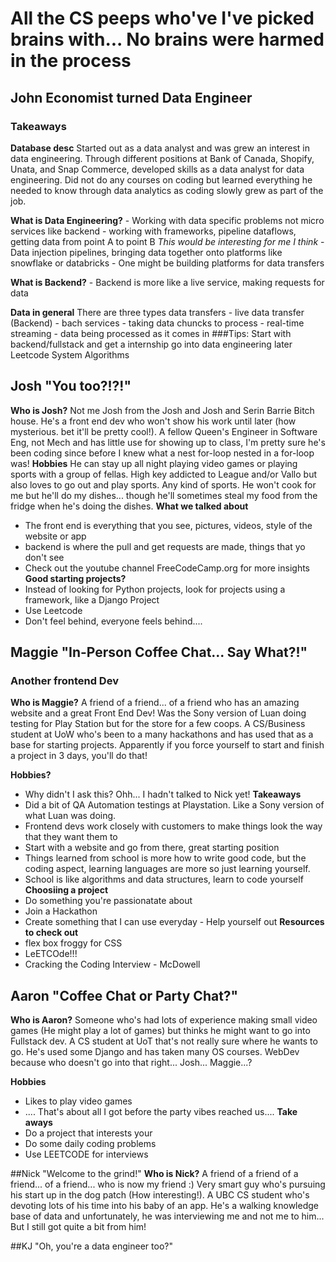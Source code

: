 # All the CS peeps who've I've picked brains with... No brains were harmed in the process

## John Economist turned Data Engineer
### Takeaways
**Database desc**
Started out as a data analyst and was grew an interest in data engineering. Through different positions at Bank of Canada, Shopify, Unata, and Snap Commerce, developed skills as a data analyst for data engineering. Did not do any courses on coding but learned everything he needed to know through data analytics as coding slowly grew as part of the job.

**What is Data Engineering?**
	\- Working with data specific problems not micro services like backend
	\- working with frameworks, pipeline dataflows, getting data from point A to point B
		_This would be interesting for me I think_
	\- Data injection pipelines, bringing data together onto platforms like snowflake or databricks
	\- One might be building platforms for data transfers

**What is Backend?**
	\- Backend is more like a live service, making requests for data

**Data in general**
	There are three types data transfers
		\- live data transfer (Backend)
		\- bach services - taking data chuncks to process
		\- real-time streaming - data being processed as it comes in
\###Tips:
Start with backend/fullstack and get a internship go into data engineering later
Leetcode
System Algorithms

## Josh "You too?!?!"
**Who is Josh?**
Not me Josh from the Josh and Josh and Serin Barrie Bitch house. He's a front end dev who won't show his work until later (how mysterious. bet it'll be pretty cool!). A fellow Queen's Engineer  in Software Eng, not Mech and has little use for showing up to class, I'm pretty sure he's been coding since before I knew what a nest for-loop nested in a for-loop was!
**Hobbies**
He can stay up all night playing video games or playing sports with a group of fellas. High key addicted to League and/or Vallo but also loves to go out and play sports. Any kind of sports. He won't cook for me but he'll do my dishes... though he'll sometimes steal my food from the fridge when he's doing the dishes.
**What we talked about**
- The front end is everything that you see, pictures, videos, style of the website or app
- backend is where the pull and get requests are made, things that yo don't see
- Check out the youtube channel FreeCodeCamp.org for more insights
**Good starting projects?**
- Instead of looking for Python projects, look for projects using a framework, like a Django Project
- Use Leetcode
- Don't feel behind, everyone feels behind....

## Maggie "In-Person Coffee Chat... Say What?!"
### Another frontend Dev
**Who is Maggie?**
A friend of a friend... of a friend who has an amazing website and a great Front End Dev! Was the Sony version of Luan doing testing for Play Station but for the store for a few coops. A CS/Business student at UoW who's been to a many hackathons and has used that as a base for starting projects. Apparently if you force yourself to start and finish a project in 3 days, you'll do that!

**Hobbies?**
- Why didn't I ask this? Ohh... I hadn't talked to Nick yet!
**Takeaways**
- Did a bit of QA Automation testings at Playstation. Like a Sony version of what Luan was doing.
- Frontend devs work closely with customers to make things look the way that they want them to
- Start with a website and go from there, great starting position
- Things learned from school is more how to write good code, but the coding aspect, learning languages are more so just learning yourself.
- School is like algorithms and data structures, learn to code yourself
**Choosiing a project**
- Do something you're passionatate about
- Join a Hackathon
- Create something that I can use everyday - Help yourself out
**Resources to check out**
- flex box froggy for CSS
- LeETCOde!!!
- Cracking the Coding Interview - McDowell

## Aaron "Coffee Chat or Party Chat?"
**Who is Aaron?**
Someone who's had lots of experience making small video games (He might play a lot of games) but thinks he might want to go into Fullstack dev. A CS student at UoT that's not really sure where he wants to go. He's used some Django and has taken many OS courses. WebDev because who doesn't go into that right... Josh... Maggie...?

**Hobbies**
- Likes to play video games
- .... That's about all I got before the party vibes reached us....
**Take aways**
- Do a project that interests your
- Do some daily coding problems
- Use LEETCODE for interviews

##Nick "Welcome to the grind!"
**Who is Nick?**
A friend of a friend of a friend... of a friend... who is now my friend :) Very smart guy who's pursuing his start up in the dog patch (How interesting!). A UBC CS student who's devoting lots of his time into his baby of an app. He's a walking knowledge base of data and unfortunately, he was interviewing me and not me to him... But I still got quite a bit from him!

##KJ "Oh, you're a data engineer too?"
